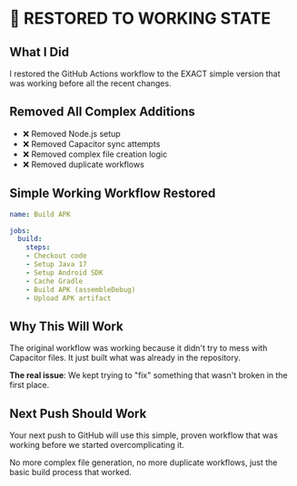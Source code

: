 # 🎯 **RESTORED TO WORKING STATE**

## **What I Did**
I restored the GitHub Actions workflow to the EXACT simple version that was working before all the recent changes.

## **Removed All Complex Additions**
- ❌ Removed Node.js setup
- ❌ Removed Capacitor sync attempts  
- ❌ Removed complex file creation logic
- ❌ Removed duplicate workflows

## **Simple Working Workflow Restored**
```yaml
name: Build APK

jobs:
  build:
    steps:
    - Checkout code
    - Setup Java 17  
    - Setup Android SDK
    - Cache Gradle
    - Build APK (assembleDebug)
    - Upload APK artifact
```

## **Why This Will Work**
The original workflow was working because it didn't try to mess with Capacitor files. It just built what was already in the repository.

**The real issue**: We kept trying to "fix" something that wasn't broken in the first place.

## **Next Push Should Work**
Your next push to GitHub will use this simple, proven workflow that was working before we started overcomplicating it.

No more complex file generation, no more duplicate workflows, just the basic build process that worked.